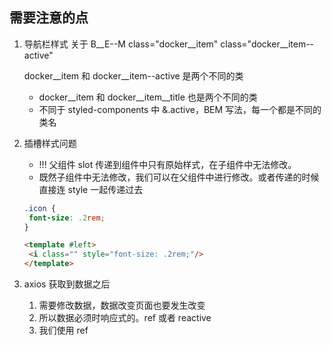 
## 需要注意的点
1. 导航栏样式 关于 B__E--M 
   class="docker__item"
   class="docker__item--active"

   docker__item 和 docker__item--active 是两个不同的类
   - docker__item 和 docker__item__title 也是两个不同的类
   - 不同于 styled-components 中 &.active，BEM 写法，每一个都是不同的类名
2. 插槽样式问题 
   - !!! 父组件 slot 传递到组件中只有原始样式，在子组件中无法修改。
   - 既然子组件中无法修改，我们可以在父组件中进行修改。或者传递的时候直接连 style 一起传递过去
   ```scss
   .icon {
    font-size: .2rem;
   }

   ```
   ```html
   <template #left>
    <i class="" style="font-size: .2rem;"/>
   </template>
   ```
3. axios 获取到数据之后
   1. 需要修改数据，数据改变页面也要发生改变
   2. 所以数据必须时响应式的。ref 或者 reactive
   3. 我们使用 ref